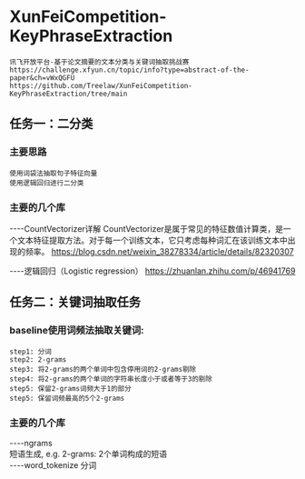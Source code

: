 # XunFeiCompetition-KeyPhraseExtraction
    讯飞开放平台-基于论文摘要的文本分类与关键词抽取挑战赛
    https://challenge.xfyun.cn/topic/info?type=abstract-of-the-paper&ch=vWxQGFU
    https://github.com/Treelaw/XunFeiCompetition-KeyPhraseExtraction/tree/main


## 任务一：二分类
### 主要思路
    使用词袋法抽取句子特征向量
    使用逻辑回归进行二分类
  
### 主要的几个库
----CountVectorizer详解
    CountVectorizer是属于常见的特征数值计算类，是一个文本特征提取方法。对于每一个训练文本，它只考虑每种词汇在该训练文本中出现的频率。
    https://blog.csdn.net/weixin_38278334/article/details/82320307

----逻辑回归（Logistic regression）
    https://zhuanlan.zhihu.com/p/46941769


## 任务二：关键词抽取任务
### baseline使用词频法抽取关键词:
    step1: 分词
    step2: 2-grams
    step3: 将2-grams的两个单词中包含停用词的2-grams剔除
    step4: 将2-grams的两个单词的字符串长度小于或者等于3的剔除
    step5: 保留2-grams词频大于1的部分
    step5: 保留词频最高的5个2-grams

### 主要的几个库
----ngrams    
    短语生成, e.g. 2-grams: 2个单词构成的短语  
----word_tokenize
    分词
